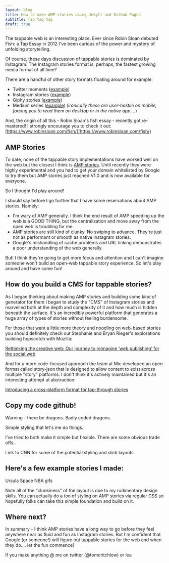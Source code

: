 ```yaml
---
layout: blog
title: How to make AMP stories using Jekyll and Github Pages
subtitle: Tap tap tap
draft: true
---
```


The tappable web is an interesting place. Ever since Robin Sloan debuted Fish: a Tap Essay in 2012 I've been curious of the power and mystery of unfolding storytelling.

Of course, these days discussion of tappable stories is dominated by Instagram. The Instagram stories format is, perhaps, the fastest growing media format of all time?

There are a handful of other story formats floating around for example:

- Twitter moments ([example](https://twitter.com/i/moments/1034070233189892096?lang=en))
- Instagram stories ([example](https://www.instagram.com/stories/highlights/17907535984221261/))
- Giphy stories ([example](https://giphy.com/stories/cat-puns-1579651e-a258))
- Medium series ([example](https://medium.com/series/the-best-story-in-global-health-d5442f7aee12)) (*ironically these are user-hostile on mobile, forcing you to read them on desktop or in the native app....*)

And, the origin of all this - Robin Sloan's fish essay - recently got re-mastered! I strongly encourage you to check it out: [https://www.robinsloan.com/fish/](https://www.robinsloan.com/fish/)

## AMP Stories

To date, none of the tappable story implementations have worked well on the web but the closest I think is [AMP stories](https://www.ampproject.org/stories/). Until recently they were highly experimental and you had to get your domain whitelisted by Google to try them but AMP stories just reached V1.0 and is now available for everyone.

So I thought I'd play around!

I should say before I go further that I have some reservations about AMP stories. Namely:

- I'm wary of AMP generally. I think the end result of AMP speeding up the web is a GOOD THING, but the centralization and move away from the open web is troubling for me.
- AMP stories are still kind of clunky. No swiping to advance. They're just not as performant or smooth as native Instagram stories.
- Google's mishandling of cache problems and URL linking demonstrates a poor understanding of the web generally.

But! I think they're going to get more focus and attention and I can't imagine someone won't build an open-web tappable story experience. So let's play around and have some fun!

## How do you build a CMS for tappable stories?

As I began thinking about making AMP stories and building some kind of generator for them I began to study the "CMS" of Instagram stories and marvelled both at the depth and complexity of it and how much is hidden beneath the surface. It's an incredibly powerful platform that generates a huge array of types of stories without feeling burdensome.

For those that want a little more theory and noodling on web-based stories you should definitely check out Stephanie and Bryan Rieger's explorations building hopscotch with Mozilla:

[Rethinking the creative web: Our journey to reimagine ‘web publishing’ for the social web](https://medium.com/twill/rethinking-the-creative-web-our-journey-to-reimagine-web-publishing-for-the-social-web-26c2f347fcd0)

And for a more code-focused approach the team at Mic developed an open format called story-json that is designed to allow content to exist across multiple "story" platforms. I don't think it's actively maintained but it's an interesting attempt at abstraction:

[Introducing a cross-platform format for tap-through stories](https://medium.com/readme-mic/introducing-a-cross-platform-format-for-tap-through-stories-59bdbd3ad863)

## Copy my code github!

Warning - there be dragons. Badly coded dragons. 

Simple styling that let's me do things.

I've tried to both make it simple but flexible. There are some obvious trade offs..

Link to CNN for some of the potential styling and slick layouts.

## Here's a few example stories I made:

Ursula
Space
NBA gifs

Note all of the "clunkiness" of the layout is due to my rudimentary design skills. You can actually do a ton of styling on AMP stories via regular CSS so hopefully folks can take this simple foundation and build on it.

## Where next?

In summary - I think AMP stories have a long way to go before they feel anywhere near as fluid and fun as Instagram stories. But I'm confident that Google (or someone!) will figure out tappable stories for the web and when they do.... let the fun commence!

If you make anything 
@ me on twitter (@tomcritchlow) or lea